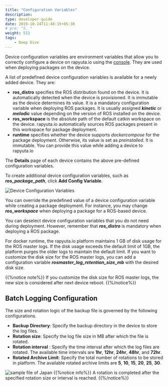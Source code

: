 ```yaml
---
title: "Configuration Variables"
description:
type: developer-guide
date: 2019-10-24T11:48:15+05:30
# pre: "5. "
weight: 513
tags:
    - Deep Dive
---
```

Device configuration variables are environment variables that allow you to
correctly configure a device on rapyuta.io using the
[console](https://console.rapyuta.io).
They are used when deploying packages on the device.

A list of predefined device configuration variables is available for a
newly added device. They are:

* **ros_distro** specifies the ROS distribution found on the device.
  It is automatically detected when the device is provisioned. It is immutable as the device determines its value. It is a mandatory configuration variable when deploying ROS packages. It is usually assigned ***kinetic*** or ***melodic*** value depending on the version of ROS installed on the device.
* **ros_workspace** is the absolute path of the default catkin workspace on the
device. rapyuta.io automatically sources ROS packages present in this workspace
for package deployment.
* **runtime** specifies whether the device supports *dockercompose* for the package deployment. Otherwise, its value is set as *preinstalled*. It is immutable. You can provide this value while adding a device to rapyuta.io

The **Details** page of each device contains the above pre-defined configuration variables.

To create additional device configuration variables, such as
***ros_package_path***, click **Add Config Variable**.

![Device Configuration Variables](/images/core-concepts/device-management/add-device-config-var.png?classes=border,shadow&width=50pc)

You can override the predefined value of a device configuration variable
while creating a package deployment. For instance, you may change ***ros_workspace*** when deploying a package for a ROS-based device.

You can deselect device configuration variables that you do not need during
deployment. However, remember that ***ros_distro*** is mandatory when deploying a
ROS package.

For docker runtime, the rapyuta.io platform maintains 1 GB of disk usage for the ROS master logs. If the disk usage exceeds the default limit of 1GB, the platform purges the older logs to maintain the default limit. If you want to customize the disk size for the ROS master logs, you can add a configuration variable ***rosmaster_log_retention_size_mb*** with the desired disk size.

{{%notice note%}}
If you customize the disk size for ROS master logs, the new size is considered after next device reboot.
{{%/notice%}}

## Batch Logging Configuration

 The size and rotation logic of the backup file is governed by the following configurations.  

* **Backup Directory**: Specify the backup directory in the device to store the log files. 
* **Rotation size**: Specify the log file size in MB after which the file is rotated. 
* **Rotation interval** : Specify the time interval after which the log files are rotated. The available time intervals are **1hr**, **12hr**, **24hr**, **48hr**, and **72hr**.
* **Rotated Archive Limit**: Specify the total number of rotations to be stored in platform. The available rotated archive limits are **5**, **10**, **15**, **20**, **25**, **30**.

![sample file of Japan](/images/core-concepts/configurations/batch-logging-config.png?classes=border,shadow&width=65pc)
{{%notice info%}}
A rotation is completed after the specified rotation size or interval is reached.
{{%/notice%}}